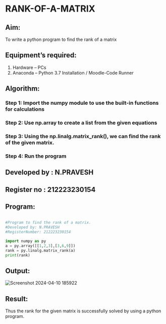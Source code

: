 # RANK-OF-A-MATRIX
## Aim:
To write a python program to find the rank of a matrix
## Equipment’s required:
1. 	Hardware – PCs
2. 	Anaconda – Python 3.7 Installation / Moodle-Code Runner
## Algorithm:
### Step 1: Import the numpy module to use the built-in functions for calculations
### Step 2: Use np.array to create a list from the given equations
### Step 3: Using the np.linalg.matrix_rank(), we can find the rank of the given matrix.
### Step 4: Run the program

## Developed by : N.PRAVESH
## Register no : 212223230154
## Program: 

```python

#Program to find the rank of a matrix.
#Developed by: N.PRAVESH
#RegisterNumber: 212223230154

import numpy as py
a = py.array([[1,2,3],[3,6,9]])
rank = py.linalg.matrix_rank(a)
print(rank)

```
## Output:

![Screenshot 2024-04-10 185922](https://github.com/NPravesh2005/RANK-OF-A-MATRIX/assets/164477756/7ca72a15-7065-49e3-b072-f9d31ca70f78)


## Result:
Thus the rank for the given matrix is successfully solved by  using a python program.

